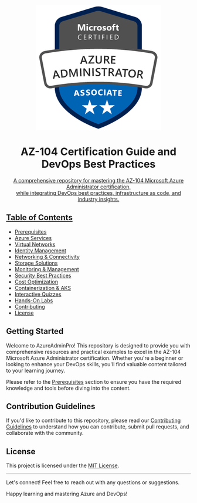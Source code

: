 <p align="center">
  <img src="imgs/azure-administrator-associate.png" alt="AZ-104 Certification Badge">
</p>

<h1 align="center">AZ-104 Certification Guide and DevOps Best Practices</h1>

<p align="center">
  <a href="https://github.com/AnthonyByansi/AzureAdminPro/blob/main/LICENSE">
</p>

<p align="center">
  A comprehensive repository for mastering the AZ-104 Microsoft Azure Administrator certification, <br>
  while integrating DevOps best practices, infrastructure as code, and industry insights.
</p>

## Table of Contents

- [Prerequisites](Prerequisites.md)
- [Azure Services](01_Azure_Services/Azure_Services.md)
- [Virtual Networks](02_Virtual_Networks/Virtual_Networks.md)
- [Identity Management](03_Identity_Management/Identity_Management.md)
- [Networking & Connectivity](04_Networking_Connectivity/Networking_Connectivity.md)
- [Storage Solutions](05_Storage_Solutions/Storage_Solutions.md)
- [Monitoring & Management](06_Monitoring_Management/Monitoring_Management.md)
- [Security Best Practices](07_Security_Best_Practices/Security_Best_Practices.md)
- [Cost Optimization](08_Cost_Optimization/Cost_Optimization.md)
- [Containerization & AKS](09_Containerization_AKS/Containerization_AKS.md)
- [Interactive Quizzes](10_Interactive_Quizzes/Quiz_01_Azure_Services.md)
- [Hands-On Labs](11_Hands-On_Labs/Lab_01_ARM_Template_Deployment.md)
- [Contributing](CONTRIBUTING.md)
- [License](LICENSE)

## Getting Started

Welcome to AzureAdminPro! This repository is designed to provide you with comprehensive resources and practical examples to excel in the AZ-104 Microsoft Azure Administrator certification. Whether you're a beginner or looking to enhance your DevOps skills, you'll find valuable content tailored to your learning journey.

Please refer to the [Prerequisites](Prerequisites.md) section to ensure you have the required knowledge and tools before diving into the content.

## Contribution Guidelines

If you'd like to contribute to this repository, please read our [Contributing Guidelines](CONTRIBUTING.md) to understand how you can contribute, submit pull requests, and collaborate with the community.

## License

This project is licensed under the [MIT License](LICENSE).

---

Let's connect! Feel free to reach out with any questions or suggestions.

Happy learning and mastering Azure and DevOps!

